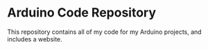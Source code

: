 # Arduino Code Repository

This repository contains all of my code for my Arduino projects, and includes a website.
